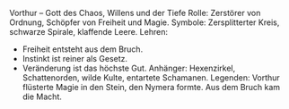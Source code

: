 Vorthur – Gott des Chaos, Willens und der Tiefe
Rolle: Zerstörer von Ordnung, Schöpfer von Freiheit und Magie.
Symbole: Zersplitterter Kreis, schwarze Spirale, klaffende Leere.
Lehren:
- Freiheit entsteht aus dem Bruch.
- Instinkt ist reiner als Gesetz.
- Veränderung ist das höchste Gut.
Anhänger: Hexenzirkel, Schattenorden, wilde Kulte, entartete Schamanen.
Legenden: Vorthur flüsterte Magie in den Stein, den Nymera formte. Aus dem Bruch kam die Macht.
